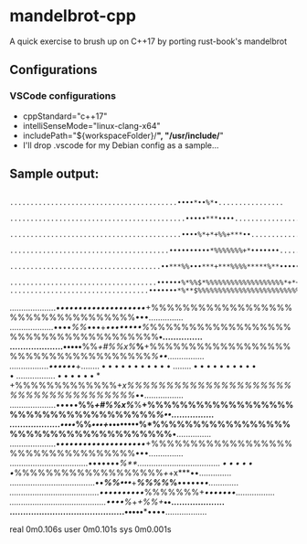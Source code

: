# mandelbrot-cpp

A quick exercise to brush up on C++17 by porting rust-book's mandelbrot

## Configurations

### VSCode configurations

* cppStandard="c++17"
* intelliSenseMode="linux-clang-x64"
* includePath="${workspaceFolder}/**", "/usr/include/**"
* I'll drop .vscode for my Debian config as a sample...

## Sample output:

                 .........................................••••*••%*•................
              ...........................................•••••***••••..................
           ..........................................••••%*+*+%%+***••....................
         .......................................••••••••••*%%%%%%%+*•••••••.................
       .....................................••***%%•••***+***%%%%*****%**••••••*•.............
     ....................................••••••%*%%$*%%%%%%%%%%%%%%%%%%%*+*+x***••..............
    ..................................•••••••*%**$%%%%%%%%%%%%%%%%%%%%%%%%%%%%*•••...............
   ....................•*•••••••••••••••••••*+%%%%%%%%%%%%%%%%%%%%%%%%%%%%%%%%%%•••...............
  ...................••••*%%*•••+*••••••••%*%%%%%%%%%%%%%%%%%%%%%%%%%%%%%%%%%%%%%**•...............
 ....................•••••**%%*+#%%x%***%**+%%%%%%%%%%%%%%%%%%%%%%%%%%%%%%%%%%%%*%••................
 .................••••••*+$%%%%%%%%%%%%%+*x%%%%%%%%%%%%%%%%%%%%%%%%%%%%%%%%%%%%%*••.................
 ........•••••••••••%*****%%%%%%%%%%%%%%%%%%%%%%%%%%%%%%%%%%%%%%%%%%%%%%%%%%%%%*••..................
%%%%%%%%%%%%%%%%%%%%%%%%%%%%%%%%%%%%%%%%%%%%%%%%%%%%%%%%%%%%%%%%%%%%%%%%%%%%*%••••..................
 ........•••••••••••%*****%%%%%%%%%%%%%%%%%%%%%%%%%%%%%%%%%%%%%%%%%%%%%%%%%%%%%*••..................
 .................••••••*+$%%%%%%%%%%%%%+*x%%%%%%%%%%%%%%%%%%%%%%%%%%%%%%%%%%%%%*••.................
 ....................•••••**%%*+#%%x%***%**+%%%%%%%%%%%%%%%%%%%%%%%%%%%%%%%%%%%%*%••................
  ...................••••*%%*•••+*••••••••%*%%%%%%%%%%%%%%%%%%%%%%%%%%%%%%%%%%%%%**•...............
   ....................•*•••••••••••••••••••*+%%%%%%%%%%%%%%%%%%%%%%%%%%%%%%%%%%•••...............
    ..................................•••••••*%**$%%%%%%%%%%%%%%%%%%%%%%%%%%%%*•••...............
     ....................................••••••%*%%$*%%%%%%%%%%%%%%%%%%%*+*+x***••..............
       .....................................••***%%•••***+***%%%%*****%**••••••*•.............
         .......................................••••••••••*%%%%%%%+*•••••••.................
           ..........................................••••%*+*+%%+***••....................
              ...........................................•••••***••••..................

real	0m0.106s
user	0m0.101s
sys	0m0.001s

